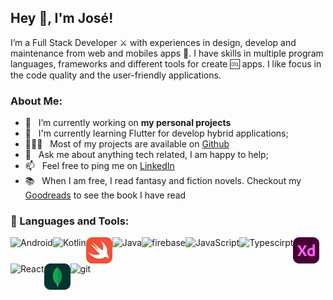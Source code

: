 ## Hey 👋, I'm José!



I’m a Full Stack Developer :crossed_swords: with experiences in design, develop and maintenance from web and mobiles apps :iphone:. I have skills in multiple program languages, frameworks and different tools for create :cool: apps. I like focus in the code quality and the user-friendly applications.


### About Me:

- 🔭 &nbsp; I’m currently working on **my personal projects**
- 🌱 &nbsp; I'm currently learning Flutter for develop hybrid applications; 
- 👨🏻‍💻 &nbsp; Most of my projects are available on [Github](https://github.com/LordSaac?tab=repositories)
- 💬 &nbsp; Ask me about anything tech related, I am happy to help;
- 📫 &nbsp; Feel free to ping me on [LinkedIn](https://www.linkedin.com/in/jos%C3%A9-i-guti%C3%A9rrez-b-62a007112/)
- 📚 &nbsp; When I am free, I read fantasy and fiction novels. Checkout my [Goodreads](https://www.goodreads.com/rahul-jha98) to see the book I have read



### 🔨 Languages and Tools:

<a href="https://developer.android.com" target="_blank"> <img align="left" alt="Android" height ="42px" src="https://raw.githubusercontent.com/rahul-jha98/github_readme_icons/main/language_and_tools/square/android/android.svg"> </a>

<a href="https://kotlinlang.org" target="_blank"><img align="left" alt="Kotlin" height ="42px" src="https://raw.githubusercontent.com/rahul-jha98/github_readme_icons/main/language_and_tools/square/kotlin/kotlin.svg"></a>

<a href="https://developer.android.com" target="_blank"> <img align="left" alt="Android" height ="42px" src="https://github.com/tandpfun/skill-icons/blob/main/icons/Swift.svg"> </a>


<a href="https://www.java.com" target="_blank"><img align="left" alt="Java" height ="42px" src="https://raw.githubusercontent.com/rahul-jha98/github_readme_icons/main/language_and_tools/square/java/java.svg"></a>
<a href="https://firebase.google.com/" target="_blank"> <img align="left" src="https://raw.githubusercontent.com/rahul-jha98/github_readme_icons/main/language_and_tools/square/firebase/firebase.svg" alt="firebase" height ="42px"/> </a>
<a href="https://developer.mozilla.org/en-US/docs/Web/JavaScript" target="_blank"> <img align="left" alt="JavaScript" height ="42px"  src="https://raw.githubusercontent.com/rahul-jha98/github_readme_icons/main/language_and_tools/square/javascript/javascript.svg"> </a>
<a href="https://www.typescriptlang.org/" target="_blank"><img align="left" alt="Typescirpt" height ="42px" src="https://raw.githubusercontent.com/rahul-jha98/github_readme_icons/main/language_and_tools/square/typescript/typescript.svg"></a>
<a href="https://reactjs.org/" target="_blank"> <img align="left" alt="React" height ="42px" src="https://raw.githubusercontent.com/rahul-jha98/github_readme_icons/main/language_and_tools/square/react/react.svg"></a>

<a href="https://nodejs.org" target="_blank"><img align="left" alt="Node.js" height ="42px" src="https://github.com/tandpfun/skill-icons/blob/main/icons/MongoDB.svg"></a>

<a href="https://git-scm.com/" target="_blank"> <img src="https://raw.githubusercontent.com/rahul-jha98/github_readme_icons/main/language_and_tools/square/git-scm/git-scm.svg" align="left" alt="git" height='42px'/> </a>

<a href="https://www.figma.com/" target="_blank"> <img src="https://github.com/tandpfun/skill-icons/blob/main/icons/XD.svg" alt="figma" height='42px'/> </a>





<br>


